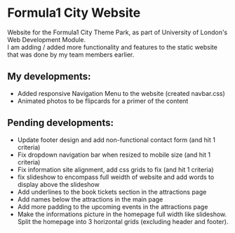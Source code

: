 # Formula1 City Website
Website for the Formula1 City Theme Park, as part of University of London's Web Development Module.   
I am adding / added more functionality and features to the static website that was done by my team members earlier.  

## My developments:  
- Added responsive Navigation Menu to the website (created navbar.css)  
- Animated photos to be flipcards for a primer of the content

## Pending developments:  
- Update footer design and add non-functional contact form  (and hit 1 criteria)
- Fix dropdown navigation bar when resized to mobile size  (and hit 1 criteria)
- Fix information site alignment, add css grids to fix (and hit 1 criteria)
- fix slideshow to encompass full weidth of website and add words to display above the slideshow   
- Add underlines to the book tickets section in the attractions page
- Add names below the attractions in the main page  
- Add more padding to the upcoming events in the attractions page  
- Make the informations picture in the homepage full width like slideshow. Split the homepage into 3 horizontal grids (excluding header and footer).
